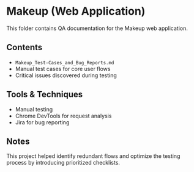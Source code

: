 # Makeup (Web Application)

This folder contains QA documentation for the Makeup web application.

## Contents
- `Makeup_Test-Cases_and_Bug_Reports.md`
- Manual test cases for core user flows
- Critical issues discovered during testing

## Tools & Techniques
- Manual testing
- Chrome DevTools for request analysis
- Jira for bug reporting

## Notes
This project helped identify redundant flows and optimize the testing process by introducing prioritized checklists.
